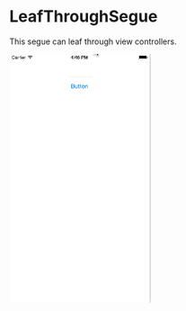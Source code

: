 # LeafThroughSegue
This segue can leaf through view controllers.

![Alt text](https://github.com/NSSimpleApps/LeafThroughSegue/blob/master/LeafThroughSegue/LeafThroughSegue.gif)
